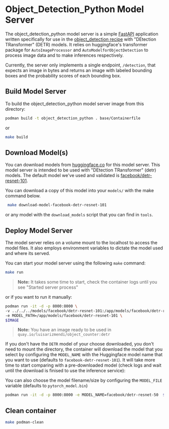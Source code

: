 # Object_Detection_Python Model Server

The object_detection_python model server is a simple [FastAPI](https://fastapi.tiangolo.com/) application written specifically for use in the [object_detection recipe](../../recipes/computer_vision/object_detection/) with "DEtection TRansformer" (DETR) models.  It relies on huggingface's transformer package for `AutoImageProcessor` and `AutoModelforObjectDetection` to process image data and to make inferences respectively.

Currently, the server only implements a single endpoint, `/detection`, that expects an image in bytes and returns an image with labeled bounding boxes and the probability scores of each bounding box. 

## Build Model Server

To build the object_detection_python model server image from this directory:

```bash
podman build -t object_detection_python . base/Containerfile
```
or
```bash
make build
```

## Download Model(s)

You can download models from [huggingface.co](https://huggingface.co/) for this model server. This model server is intended to be used with "DEtection TRansformer" (detr) models. The default model we've used and validated is [facebook/detr-resnet-101](https://huggingface.co/facebook/detr-resnet-101).

You can download a copy of this model into your `models/` with the make command below. 

```bash
 make download-model-facebook-detr-resnet-101
```
or any model with the `download_models` script that you can find in `tools`.

## Deploy Model Server

The model server relies on a volume mount to the localhost to access the model files. It also employs environment variables to dictate the model used and where its served. 

You can start your model server using the following `make` command:

```bash
make run
```

> **Note:**
> It takes some time to start, check the container logs until you see "Started server process"


or if you want to run it manually:

```bash
podman run -it -d -p 8000:8000 \
-v ../../../models/facebook/detr-resnet-101:/app/models/facebook/detr-resnet-101:Z,ro \
-e MODEL_PATH=/app/models/facebook/detr-resnet-101 \
$IMAGE
```

> **Note:**
> You have an image ready to be used in `quay.io/luisarizmendi/object_counter:detr`

If you don't have the `DETR` model of your choose downloaded, you don't need to mount the directory, the container will download the model that you select by configuring the `MODEL_NAME` with the Huggingface model name that you want to use (defaults to `facebook-detr-resnet-101`). It will take more time to start comparing with a pre-downloaded model (check logs and wait until the download is finised to use the inference service):

You can also choose the model filename/size by configuring the `MODEL_FILE` variable (defaults to `pytorch_model.bin`)

```bash
podman run -it -d -p 8000:8000 -e MODEL_NAME=facebook/detr-resnet-50  $IMAGE
```

## Clean container

```bash
make podman-clean
```